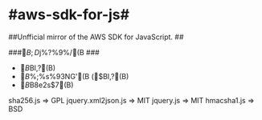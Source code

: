 #aws-sdk-for-js#
==============

##Unfficial mirror of the AWS SDK for JavaScript. ##



###$B;D$j%?%9%/(B ###
* $B%F%9%H(B($BI,?\(B)
* $B%i%$%;%s%93NG'(B ($BI,?\(B)
* $B%I%-%e%a%s%H(B($B8e2s$7(B)




sha256.js => GPL
jquery.xml2json.js => MIT
jquery.js => MIT
hmacsha1.js => BSD
